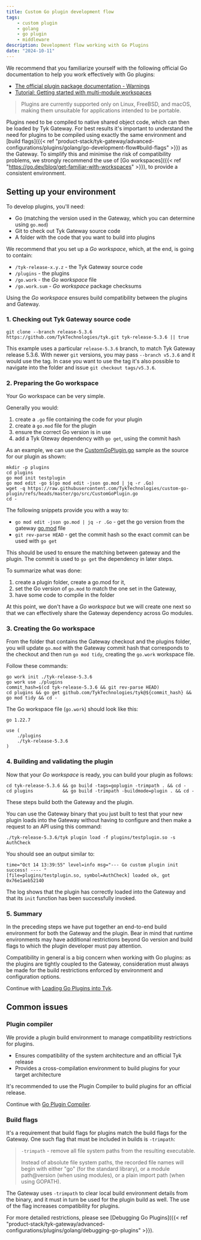 ```yaml
---
title: Custom Go plugin development flow
tags:
    - custom plugin
    - golang
    - go plugin
    - middleware
description: Development flow working with Go Plugins
date: "2024-10-11"
---
```


We recommend that you familiarize yourself with the following official Go documentation to help you work effectively with Go plugins:

- [The official plugin package documentation - Warnings](https://pkg.go.dev/plugin)
- [Tutorial: Getting started with multi-module workspaces](https://go.dev/doc/tutorial/workspaces)

> Plugins are currently supported only on Linux, FreeBSD, and macOS, making them unsuitable for applications intended to be portable.

Plugins need to be compiled to native shared object code, which can then be loaded by Tyk Gateway. For best results it's important to understand the need for plugins to be compiled using exactly the same environment and [build flags]({{< ref "product-stack/tyk-gateway/advanced-configurations/plugins/golang/go-development-flow#build-flags" >}}) as the Gateway. To simplify this and minimise the risk of compatibility problems, we strongly recommend the use of [Go workspaces]({{< ref "https://go.dev/blog/get-familiar-with-workspaces" >}}), to provide a consistent environment.

## Setting up your environment

To develop plugins, you'll need:

- Go (matching the version used in the Gateway, which you can determine using `go.mod`)
- Git to check out Tyk Gateway source code
- A folder with the code that you want to build into plugins

We recommend that you set up a *Go workspace*, which, at the end, is going to contain:

- `/tyk-release-x.y.z` - the Tyk Gateway source code
- `/plugins` - the plugins
- `/go.work` - the *Go workspace* file
- `/go.work.sum` - *Go workspace* package checksums

Using the *Go workspace* ensures build compatibility between the plugins and Gateway.

### 1. Checking out Tyk Gateway source code

```
git clone --branch release-5.3.6 https://github.com/TykTechnologies/tyk.git tyk-release-5.3.6 || true
```

This example uses a particular `release-5.3.6` branch, to match Tyk Gateway release 5.3.6. With newer `git` versions, you may pass `--branch v5.3.6` and it would use the tag. In case you want to use the tag it's also possible to navigate into the folder and issue `git checkout tags/v5.3.6`.

### 2. Preparing the Go workspace

Your Go workspace can be very simple.

Generally you would:

1. create a `.go` file containing the code for your plugin
2. create a `go.mod` file for the plugin
3. ensure the correct Go version is in use
4. add a Tyk Gteway dependency with `go get`, using the commit hash

As an example, we can use the [CustomGoPlugin.go](https://github.com/TykTechnologies/custom-go-plugin/blob/master/go/src/CustomGoPlugin.go) sample as the source for our plugin as shown:

```
mkdir -p plugins
cd plugins
go mod init testplugin
go mod edit -go $(go mod edit -json go.mod | jq -r .Go)
wget -q https://raw.githubusercontent.com/TykTechnologies/custom-go-plugin/refs/heads/master/go/src/CustomGoPlugin.go
cd -
```

The following snippets provide you with a way to:

- `go mod edit -json go.mod | jq -r .Go` - get the go version from the gateway [go.mod](https://github.com/TykTechnologies/tyk/blob/release-5.3.6/go.mod#L3) file
- `git rev-parse HEAD` - get the commit hash so the exact commit can be used with `go get`

This should be used to ensure the matching between gateway and the plugin. The commit is used to `go get` the dependency in later steps.

To summarize what was done:

1. create a plugin folder, create a go.mod for it,
2. set the Go version of `go.mod` to match the one set in the Gateway,
3. have some code to compile in the folder

At this point, we don't have a *Go workspace* but we will create one next so that we can effectively share the Gateway dependency across Go modules.

### 3. Creating the Go workspace

From the folder that contains the Gateway checkout and the plugins folder, you will update `go.mod` with the Gateway commit hash that corresponds to the checkout and then run `go mod tidy`, creating the `go.work` workspace file.

Follow these commands:

```
go work init ./tyk-release-5.3.6
go work use ./plugins
commit_hash=$(cd tyk-release-5.3.6 && git rev-parse HEAD)
cd plugins && go get github.com/TykTechnologies/tyk@${commit_hash} && go mod tidy && cd -
```

The Go workspace file (`go.work`) should look like this:

```
go 1.22.7

use (
	./plugins
	./tyk-release-5.3.6
)
```

### 4. Building and validating the plugin

Now that your *Go workspace* is ready, you can build your plugin as follows:

```
cd tyk-release-5.3.6 && go build -tags=goplugin -trimpath . && cd -
cd plugins           && go build -trimpath -buildmode=plugin . && cd -
```

These steps build both the Gateway and the plugin.

You can use the Gateway binary that you just built to test that your new plugin loads into the Gateway without having to configure and then make a request to an API using this command:

```
./tyk-release-5.3.6/tyk plugin load -f plugins/testplugin.so -s AuthCheck
```

You should see an output similar to:

```
time="Oct 14 13:39:55" level=info msg="--- Go custom plugin init success! ---- "
[file=plugins/testplugin.so, symbol=AuthCheck] loaded ok, got 0x76e1aeb52140
```

The log shows that the plugin has correctly loaded into the Gateway and that its `init` function has been successfully invoked.

### 5. Summary

In the preceding steps we have put together an end-to-end build environment for both the Gateway and the plugin. Bear in mind that runtime environments may have additional restrictions beyond Go version and build flags to which the plugin developer must pay attention.

Compatibility in general is a big concern when working with Go plugins: as the plugins are tightly coupled to the Gateway, consideration must always be made for the build restrictions enforced by environment and configuration options.

Continue with [Loading Go Plugins into Tyk](https://tyk.io/docs/product-stack/tyk-gateway/advanced-configurations/plugins/golang/loading-go-plugins/).

## Common issues

### Plugin compiler

We provide a plugin build environment to manage compatibility restrictions for plugins.

- Ensures compatibility of the system architecture and an official Tyk release
- Provides a cross-compilation environment to build plugins for your target architecture

It's recommended to use the Plugin Compiler to build plugins for an official release.

Continue with [Go Plugin Compiler](https://tyk.io/docs/product-stack/tyk-gateway/advanced-configurations/plugins/golang/go-plugin-compiler/).

### Build flags

It's a requirement that build flags for plugins match the build flags for the Gateway. One such flag that must be included in builds is `-trimpath`:

> `-trimpath` - remove all file system paths from the resulting executable.
>
> Instead of absolute file system paths, the recorded file names will begin with either "go" (for the standard library), or a module path@version (when using modules), or a plain import path (when using GOPATH).

The Gateway uses `-trimpath` to clear local build environment details from the binary, and it must in turn be used for the plugin build as well. The use of the flag increases compatibility for plugins.

For more detailed restrictions, please see [Debugging Go Plugins]({{< ref "product-stack/tyk-gateway/advanced-configurations/plugins/golang/debugging-go-plugins" >}}).
